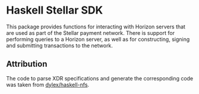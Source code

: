 # Haskell Stellar SDK

This package provides functions for interacting with Horizon servers that are
used as part of the Stellar payment network. There is support for performing
queries to a Horizon server, as well as for constructing, signing and submitting
transactions to the network.

## Attribution

The code to parse XDR specifications and generate the corresponding code was
taken from [dylex/haskell-nfs](https://github.com/dylex/haskell-nfs/tree/master/rpc).
